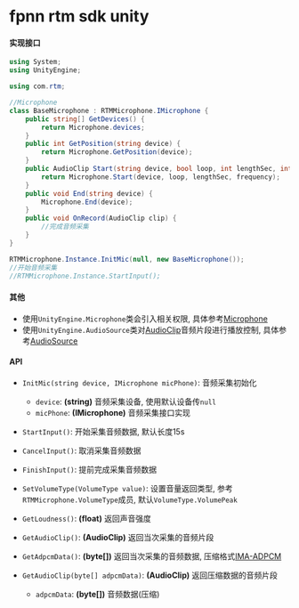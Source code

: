 # fpnn rtm sdk unity #

#### 实现接口 ####
```c#
using System;
using UnityEngine;

using com.rtm;

//Microphone
class BaseMicrophone : RTMMicrophone.IMicrophone {
    public string[] GetDevices() {
        return Microphone.devices;
    }
    public int GetPosition(string device) {
        return Microphone.GetPosition(device);
    }
    public AudioClip Start(string device, bool loop, int lengthSec, int frequency) {
        return Microphone.Start(device, loop, lengthSec, frequency);
    }
    public void End(string device) {
        Microphone.End(device);
    }
    public void OnRecord(AudioClip clip) {
        //完成音频采集
    }
}

RTMMicrophone.Instance.InitMic(null, new BaseMicrophone());
//开始音频采集
//RTMMicrophone.Instance.StartInput();
```

#### 其他 ####
* 使用`UnityEngine.Microphone`类会引入相关权限, 具体参考[Microphone](https://docs.unity3d.com/ScriptReference/Microphone.html)
* 使用`UnityEngine.AudioSource`类对[AudioClip](https://docs.unity3d.com/ScriptReference/AudioClip.html)音频片段进行播放控制, 具体参考[AudioSource](https://docs.unity3d.com/ScriptReference/AudioSource.html)

#### API ####
* `InitMic(string device, IMicrophone micPhone)`: 音频采集初始化
    * `device`: **(string)** 音频采集设备, 使用默认设备传`null`
    * `micPhone`: **(IMicrophone)** 音频采集接口实现

* `StartInput()`: 开始采集音频数据, 默认长度15s

* `CancelInput()`: 取消采集音频数据

* `FinishInput()`: 提前完成采集音频数据

* `SetVolumeType(VolumeType value)`: 设置音量返回类型, 参考`RTMMicrophone.VolumeType`成员, 默认`VolumeType.VolumePeak`

* `GetLoudness()`: **(float)** 返回声音强度

* `GetAudioClip()`: **(AudioClip)** 返回当次采集的音频片段

* `GetAdpcmData()`: **(byte[])** 返回当次采集的音频数据, 压缩格式[IMA-ADPCM](https://wiki.multimedia.cx/index.php/IMA_ADPCM)

* `GetAudioClip(byte[] adpcmData)`: **(AudioClip)** 返回压缩数据的音频片段
    * `adpcmData`: **(byte[])** 音频数据(压缩)
